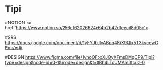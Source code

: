 # Tipi

#NOTION
<a href:'https://www.notion.so/256cf62026624e64b2b42dfeecd8d05c'>

#SRS
https://docs.google.com/document/d/1yFYJbJlvABpq4KiX9Qtx5T3kvcewGPmr/edit

#DESIGN
https://www.figma.com/file/1vhoQFboXJQyXFmsDMqCP9/Tipi?type=design&node-id=0-1&mode=design&t=0Bh4LTcUMAmDtcuz-0
